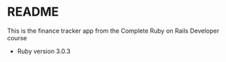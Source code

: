 # README

This is the finance tracker app from the Complete Ruby on Rails Developer course

- Ruby version 3.0.3
